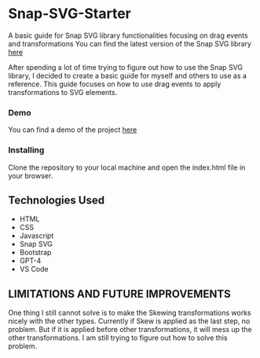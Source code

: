 # Snap-SVG-Starter

A basic guide for Snap SVG library functionalities focusing on drag events and transformations
You can find the latest version of the Snap SVG library [here](http://snapsvg.io/)

After spending a lot of time trying to figure out how to use the Snap SVG library, I decided to create a basic guide for myself and others to use as a reference. This guide focuses on how to use drag events to apply transformations to SVG elements.

### Demo

You can find a demo of the project [here](https://sherbieny.github.io/Snap-SVG-Starter/)

### Installing

Clone the repository to your local machine and open the index.html file in your browser.

## Technologies Used

- HTML
- CSS
- Javascript
- Snap SVG
- Bootstrap
- GPT-4
- VS Code

## LIMITATIONS AND FUTURE IMPROVEMENTS

One thing I still cannot solve is to make the Skewing transformations works nicely with the other types. Currently if Skew is applied as the last step, no problem. But if it is applied before other transformations, it will mess up the other transformations. I am still trying to figure out how to solve this problem.
